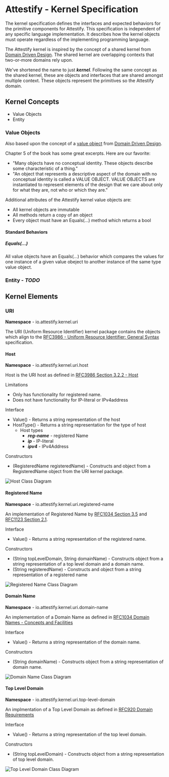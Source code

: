# Attestify - Kernel Specification

The kernel specification defines the interfaces and expected behaviors for the primitive components for Attestify. This specification is independent of any specific language implementation. It describes how the kernel objects must operate regardless of the implementing programming language.

The Attestify kernel is inspired by the concept of a shared kernel from [Domain Driven Design](https://www.amazon.com/Domain-Driven-Design-Tackling-Complexity-Software/dp/0321125215). The shared kernel are overlapping contexts that two-or-more domains rely upon.  

We've shortened the name to just ***kernel***. Following the same concept as the shared kernel, these are objects and interfaces that are shared amongst multiple context.  These objects represent the primitives so the Attestify domain.

## Kernel Concepts

* Value Objects
* Entity

### Value Objects

Also based upon the concept of a [value object](https://learning.oreilly.com/library/view/domain-driven-design-tackling/0321125215/ch05.html) from [Domain Driven Design](https://www.amazon.com/Domain-Driven-Design-Tackling-Complexity-Software/dp/0321125215).

Chapter 5 of the book has some great excerpts.  Here are our favorite:

* "Many objects have no conceptual identity. These objects describe some characteristic of a thing."
* "An object that represents a descriptive aspect of the domain with no conceptual identity is called a VALUE OBJECT. VALUE OBJECTS are instantiated to represent elements of the design that we care about only for what they are, not who or which they are."

Additional attributes of the Attestify kernel value objects are:

* All kernel objects are immutable
* All methods return a copy of an object
* Every object must have an Equals(...) method which returns a bool

#### Standard Behaviors

##### Equals(...)

All value objects have an Equals(...) behavior which compares the values for one instance of a given value obeject to another instance of the same type value object. 

### Entity - *TODO*

## Kernel Elements

### URI

**Namespace** - io.attestify.kernel.uri

The URI (Uniform Resource Identifier) kernel package contains the objects which align to the [RFC3986 - Uniform Resource Identifier: General Syntax](https://datatracker.ietf.org/doc/html/rfc3986) specification.

#### Host

**Namespace** - io.attestify.kernel.uri.host

Host is the URI host as defined in [RFC3986 Section 3.2.2 - Host](https://datatracker.ietf.org/doc/html/rfc3986#section-3.2.2)

Limitations
* Only has functionality for registered name.
* Does not have functionality for IP-literal or IPv4address

Interface
* Value() - Returns a string representation of the host
* HostType() - Returns a string representation for the type of host
  * Host types
    * ***reg-name*** - registered Name
    * ***ip*** - IP-literal
    * ***ipv4*** - IPv4Address
    
Constructors
* (RegisteredName registeredName) - Constructs and object from a RegisteredName object from the URI kernel package.

![Host Class Diagram](https://raw.githubusercontent.com/attestify/kernel-specification/main/diagrams/uri/host.svg)

#### Registered Name

**Namespace** - io.attestify.kernel.uri.registered-name

An implementation of Registered Name by [RFC1034 Section 3.5](https://datatracker.ietf.org/doc/html/rfc1034#section-3.5) and [RFC1123 Section 2.1](https://datatracker.ietf.org/doc/html/rfc1123#section-2.1).

Interface
* Value() - Returns a string representation of the registered name.

Constructors
* (String topLevelDomain, String domainName) - Constructs object from a string representation of a top level domain and a domain name.
* (String registeredName) - Constructs and object from a string representation of a registered name

![Registered Name Class Diagram](https://raw.githubusercontent.com/attestify/kernel-specification/main/diagrams/uri/registered-name.svg)

#### Domain Name

**Namespace** - io.attestify.kernel.uri.domain-name

An implementation of a Domain Name as defined in [RFC1034 Domain Names - Concepts and Facilities](https://datatracker.ietf.org/doc/html/rfc1034)

Interface
* Value() - Returns a string representation of the domain name.

Constructors
* (String domainName) - Constructs object from a string representation of domain name.

![Domain Name Class Diagram](https://raw.githubusercontent.com/attestify/kernel-specification/main/diagrams/uri/domain-name.svg)

#### Top Level Domain

**Namespace** - io.attestify.kernel.uri.top-level-domain

An implmentation of a Top Level Domain as defined in [RFC920 Domain Requirements](https://datatracker.ietf.org/doc/html/rfc920)

Interface
* Value() - Returns a string representation of the top level domain.

Constructors
* (String topLevelDomain) - Constructs object from a string representation of top level domain.

![Top Level Domain Class Diagram](https://raw.githubusercontent.com/attestify/kernel-specification/main/diagrams/uri/top-level-domain.svg)